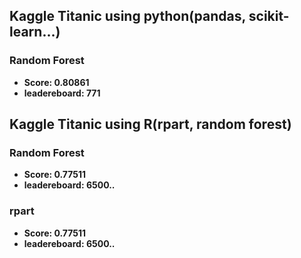 ## Kaggle Titanic using python(pandas, scikit-learn...)  
### Random Forest
* **Score: 0.80861**  
* **leadereboard: 771**   


## Kaggle Titanic using R(rpart, random forest)  
### Random Forest
* **Score: 0.77511**   
* **leadereboard: 6500..**  
### rpart
* **Score: 0.77511**   
* **leadereboard: 6500..**    

